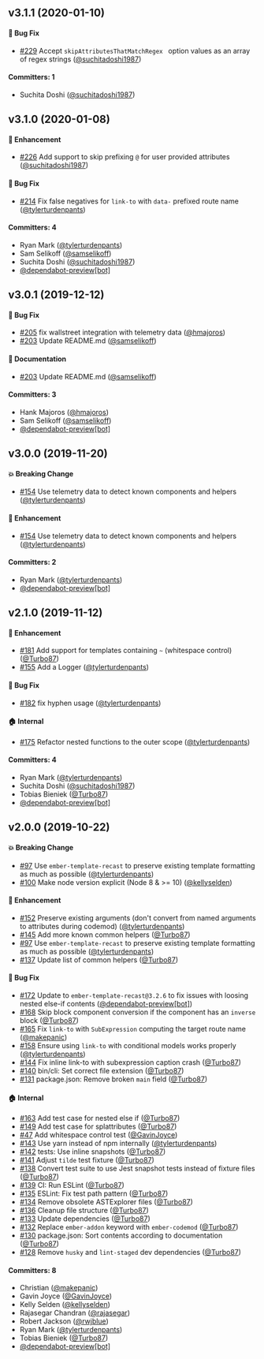 ## v3.1.1 (2020-01-10)

#### :bug: Bug Fix
* [#229](https://github.com/ember-codemods/ember-angle-brackets-codemod/pull/229) Accept `skipAttributesThatMatchRegex ` option values as an array of regex strings ([@suchitadoshi1987](https://github.com/suchitadoshi1987))

#### Committers: 1
- Suchita Doshi ([@suchitadoshi1987](https://github.com/suchitadoshi1987))

## v3.1.0 (2020-01-08)

#### :rocket: Enhancement
* [#226](https://github.com/ember-codemods/ember-angle-brackets-codemod/pull/226) Add support to skip prefixing `@` for user provided attributes ([@suchitadoshi1987](https://github.com/suchitadoshi1987))

#### :bug: Bug Fix
* [#214](https://github.com/ember-codemods/ember-angle-brackets-codemod/pull/214) Fix false negatives for `link-to` with `data-` prefixed route name ([@tylerturdenpants](https://github.com/tylerturdenpants))

#### Committers: 4
- Ryan Mark ([@tylerturdenpants](https://github.com/tylerturdenpants))
- Sam Selikoff ([@samselikoff](https://github.com/samselikoff))
- Suchita Doshi ([@suchitadoshi1987](https://github.com/suchitadoshi1987))
- [@dependabot-preview[bot]](https://github.com/apps/dependabot-preview)

## v3.0.1 (2019-12-12)

#### :bug: Bug Fix
* [#205](https://github.com/ember-codemods/ember-angle-brackets-codemod/pull/205) fix wallstreet integration with telemetry data ([@hmajoros](https://github.com/hmajoros))
* [#203](https://github.com/ember-codemods/ember-angle-brackets-codemod/pull/203) Update README.md ([@samselikoff](https://github.com/samselikoff))

#### :memo: Documentation
* [#203](https://github.com/ember-codemods/ember-angle-brackets-codemod/pull/203) Update README.md ([@samselikoff](https://github.com/samselikoff))

#### Committers: 3
- Hank Majoros ([@hmajoros](https://github.com/hmajoros))
- Sam Selikoff ([@samselikoff](https://github.com/samselikoff))
- [@dependabot-preview[bot]](https://github.com/apps/dependabot-preview)

## v3.0.0 (2019-11-20)

#### :boom: Breaking Change
* [#154](https://github.com/ember-codemods/ember-angle-brackets-codemod/pull/154) Use telemetry data to detect known components and helpers ([@tylerturdenpants](https://github.com/tylerturdenpants))

#### :rocket: Enhancement
* [#154](https://github.com/ember-codemods/ember-angle-brackets-codemod/pull/154) Use telemetry data to detect known components and helpers ([@tylerturdenpants](https://github.com/tylerturdenpants))

#### Committers: 2
- Ryan Mark ([@tylerturdenpants](https://github.com/tylerturdenpants))
- [@dependabot-preview[bot]](https://github.com/apps/dependabot-preview)

## v2.1.0 (2019-11-12)

#### :rocket: Enhancement
* [#181](https://github.com/ember-codemods/ember-angle-brackets-codemod/pull/181) Add support for templates containing `~` (whitespace control) ([@Turbo87](https://github.com/Turbo87))
* [#155](https://github.com/ember-codemods/ember-angle-brackets-codemod/pull/155) Add a Logger ([@tylerturdenpants](https://github.com/tylerturdenpants))

#### :bug: Bug Fix
* [#182](https://github.com/ember-codemods/ember-angle-brackets-codemod/pull/182) fix hyphen usage ([@tylerturdenpants](https://github.com/tylerturdenpants))

#### :house: Internal
* [#175](https://github.com/ember-codemods/ember-angle-brackets-codemod/pull/175) Refactor nested functions to the outer scope ([@tylerturdenpants](https://github.com/tylerturdenpants))

#### Committers: 4
- Ryan Mark ([@tylerturdenpants](https://github.com/tylerturdenpants))
- Suchita Doshi ([@suchitadoshi1987](https://github.com/suchitadoshi1987))
- Tobias Bieniek ([@Turbo87](https://github.com/Turbo87))
- [@dependabot-preview[bot]](https://github.com/apps/dependabot-preview)

## v2.0.0 (2019-10-22)

#### :boom: Breaking Change
* [#97](https://github.com/ember-codemods/ember-angle-brackets-codemod/pull/97) Use `ember-template-recast` to preserve existing template formatting as much as possible ([@tylerturdenpants](https://github.com/tylerturdenpants))
* [#100](https://github.com/ember-codemods/ember-angle-brackets-codemod/pull/100) Make node version explicit (Node 8 & >= 10) ([@kellyselden](https://github.com/kellyselden))

#### :rocket: Enhancement
* [#152](https://github.com/ember-codemods/ember-angle-brackets-codemod/pull/152) Preserve existing arguments (don't convert from named arguments to attributes during codemod) ([@tylerturdenpants](https://github.com/tylerturdenpants))
* [#145](https://github.com/ember-codemods/ember-angle-brackets-codemod/pull/145) Add more known common helpers ([@Turbo87](https://github.com/Turbo87))
* [#97](https://github.com/ember-codemods/ember-angle-brackets-codemod/pull/97) Use `ember-template-recast` to preserve existing template formatting as much as possible ([@tylerturdenpants](https://github.com/tylerturdenpants))
* [#137](https://github.com/ember-codemods/ember-angle-brackets-codemod/pull/137) Update list of common helpers ([@Turbo87](https://github.com/Turbo87))

#### :bug: Bug Fix
* [#172](https://github.com/ember-codemods/ember-angle-brackets-codemod/pull/172) Update to `ember-template-recast@3.2.6` to fix issues with loosing nested else-if contents ([@dependabot-preview[bot]](https://github.com/apps/dependabot-preview))
* [#168](https://github.com/ember-codemods/ember-angle-brackets-codemod/pull/168) Skip block component conversion if the component has an `inverse` block ([@Turbo87](https://github.com/Turbo87))
* [#165](https://github.com/ember-codemods/ember-angle-brackets-codemod/pull/165) Fix `link-to` with `SubExpression` computing the target route name ([@makepanic](https://github.com/makepanic))
* [#158](https://github.com/ember-codemods/ember-angle-brackets-codemod/pull/158) Ensure using `link-to` with conditional models works properly ([@tylerturdenpants](https://github.com/tylerturdenpants))
* [#144](https://github.com/ember-codemods/ember-angle-brackets-codemod/pull/144) Fix inline link-to with subexpression caption crash ([@Turbo87](https://github.com/Turbo87))
* [#140](https://github.com/ember-codemods/ember-angle-brackets-codemod/pull/140) bin/cli: Set correct file extension ([@Turbo87](https://github.com/Turbo87))
* [#131](https://github.com/ember-codemods/ember-angle-brackets-codemod/pull/131) package.json: Remove broken `main` field ([@Turbo87](https://github.com/Turbo87))

#### :house: Internal
* [#163](https://github.com/ember-codemods/ember-angle-brackets-codemod/pull/163) Add test case for nested else if ([@Turbo87](https://github.com/Turbo87))
* [#149](https://github.com/ember-codemods/ember-angle-brackets-codemod/pull/149) Add test case for splattributes ([@Turbo87](https://github.com/Turbo87))
* [#47](https://github.com/ember-codemods/ember-angle-brackets-codemod/pull/47) Add whitespace control test ([@GavinJoyce](https://github.com/GavinJoyce))
* [#143](https://github.com/ember-codemods/ember-angle-brackets-codemod/pull/143) Use yarn instead of npm internally ([@tylerturdenpants](https://github.com/tylerturdenpants))
* [#142](https://github.com/ember-codemods/ember-angle-brackets-codemod/pull/142) tests: Use inline snapshots ([@Turbo87](https://github.com/Turbo87))
* [#141](https://github.com/ember-codemods/ember-angle-brackets-codemod/pull/141) Adjust `tilde` test fixture ([@Turbo87](https://github.com/Turbo87))
* [#138](https://github.com/ember-codemods/ember-angle-brackets-codemod/pull/138) Convert test suite to use Jest snapshot tests instead of fixture files ([@Turbo87](https://github.com/Turbo87))
* [#139](https://github.com/ember-codemods/ember-angle-brackets-codemod/pull/139) CI: Run ESLint ([@Turbo87](https://github.com/Turbo87))
* [#135](https://github.com/ember-codemods/ember-angle-brackets-codemod/pull/135) ESLint: Fix test path pattern ([@Turbo87](https://github.com/Turbo87))
* [#134](https://github.com/ember-codemods/ember-angle-brackets-codemod/pull/134) Remove obsolete ASTExplorer files ([@Turbo87](https://github.com/Turbo87))
* [#136](https://github.com/ember-codemods/ember-angle-brackets-codemod/pull/136) Cleanup file structure ([@Turbo87](https://github.com/Turbo87))
* [#133](https://github.com/ember-codemods/ember-angle-brackets-codemod/pull/133) Update dependencies ([@Turbo87](https://github.com/Turbo87))
* [#132](https://github.com/ember-codemods/ember-angle-brackets-codemod/pull/132) Replace `ember-addon` keyword with `ember-codemod` ([@Turbo87](https://github.com/Turbo87))
* [#130](https://github.com/ember-codemods/ember-angle-brackets-codemod/pull/130) package.json: Sort contents according to documentation ([@Turbo87](https://github.com/Turbo87))
* [#128](https://github.com/ember-codemods/ember-angle-brackets-codemod/pull/128) Remove `husky` and `lint-staged` dev dependencies ([@Turbo87](https://github.com/Turbo87))

#### Committers: 8
- Christian ([@makepanic](https://github.com/makepanic))
- Gavin Joyce ([@GavinJoyce](https://github.com/GavinJoyce))
- Kelly Selden ([@kellyselden](https://github.com/kellyselden))
- Rajasegar Chandran ([@rajasegar](https://github.com/rajasegar))
- Robert Jackson ([@rwjblue](https://github.com/rwjblue))
- Ryan Mark ([@tylerturdenpants](https://github.com/tylerturdenpants))
- Tobias Bieniek ([@Turbo87](https://github.com/Turbo87))
- [@dependabot-preview[bot]](https://github.com/apps/dependabot-preview)

